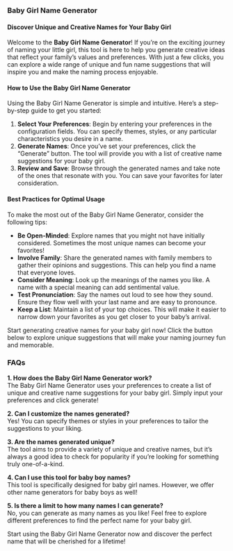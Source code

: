 ### Baby Girl Name Generator

#### Discover Unique and Creative Names for Your Baby Girl

Welcome to the **Baby Girl Name Generator**! If you’re on the exciting journey of naming your little girl, this tool is here to help you generate creative ideas that reflect your family’s values and preferences. With just a few clicks, you can explore a wide range of unique and fun name suggestions that will inspire you and make the naming process enjoyable.

#### How to Use the Baby Girl Name Generator

Using the Baby Girl Name Generator is simple and intuitive. Here’s a step-by-step guide to get you started:

1. **Select Your Preferences**: Begin by entering your preferences in the configuration fields. You can specify themes, styles, or any particular characteristics you desire in a name.
2. **Generate Names**: Once you’ve set your preferences, click the “Generate” button. The tool will provide you with a list of creative name suggestions for your baby girl.
3. **Review and Save**: Browse through the generated names and take note of the ones that resonate with you. You can save your favorites for later consideration.

#### Best Practices for Optimal Usage

To make the most out of the Baby Girl Name Generator, consider the following tips:

- **Be Open-Minded**: Explore names that you might not have initially considered. Sometimes the most unique names can become your favorites!
- **Involve Family**: Share the generated names with family members to gather their opinions and suggestions. This can help you find a name that everyone loves.
- **Consider Meaning**: Look up the meanings of the names you like. A name with a special meaning can add sentimental value.
- **Test Pronunciation**: Say the names out loud to see how they sound. Ensure they flow well with your last name and are easy to pronounce.
- **Keep a List**: Maintain a list of your top choices. This will make it easier to narrow down your favorites as you get closer to your baby’s arrival.

Start generating creative names for your baby girl now! Click the button below to explore unique suggestions that will make your naming journey fun and memorable.

### FAQs

**1. How does the Baby Girl Name Generator work?**  
The Baby Girl Name Generator uses your preferences to create a list of unique and creative name suggestions for your baby girl. Simply input your preferences and click generate!

**2. Can I customize the names generated?**  
Yes! You can specify themes or styles in your preferences to tailor the suggestions to your liking.

**3. Are the names generated unique?**  
The tool aims to provide a variety of unique and creative names, but it’s always a good idea to check for popularity if you’re looking for something truly one-of-a-kind.

**4. Can I use this tool for baby boy names?**  
This tool is specifically designed for baby girl names. However, we offer other name generators for baby boys as well!

**5. Is there a limit to how many names I can generate?**  
No, you can generate as many names as you like! Feel free to explore different preferences to find the perfect name for your baby girl.

Start using the Baby Girl Name Generator now and discover the perfect name that will be cherished for a lifetime!
